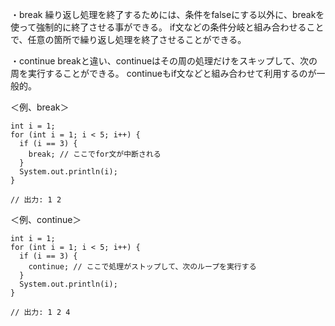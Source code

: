 ・break
  繰り返し処理を終了するためには、条件をfalseにする以外に、breakを使って強制的に終了させる事ができる。
  if文などの条件分岐と組み合わせることで、任意の箇所で繰り返し処理を終了させることができる。

・continue
  breakと違い、continueはその周の処理だけをスキップして、次の周を実行することができる。
  continueもif文などと組み合わせて利用するのが一般的。

＜例、break＞

    int i = 1;
    for (int i = 1; i < 5; i++) {
      if (i == 3) {
        break; // ここでfor文が中断される
      }
      System.out.println(i);
    }

    // 出力: 1 2

＜例、continue＞

    int i = 1;
    for (int i = 1; i < 5; i++) {
      if (i == 3) {
        continue; // ここで処理がストップして、次のループを実行する
      }
      System.out.println(i);
    }

    // 出力: 1 2 4
